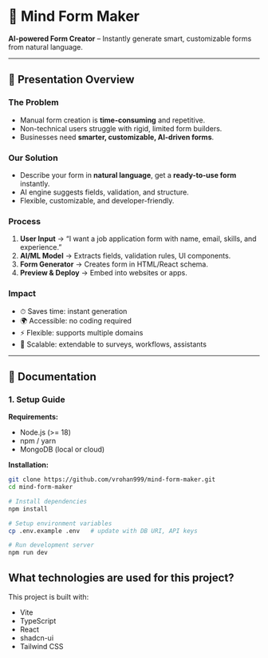 # 🧠 Mind Form Maker
**AI-powered Form Creator** – Instantly generate smart, customizable forms from natural language.

---

## 📑 Presentation Overview
### The Problem
- Manual form creation is **time-consuming** and repetitive.  
- Non-technical users struggle with rigid, limited form builders.  
- Businesses need **smarter, customizable, AI-driven forms**.  

### Our Solution
- Describe your form in **natural language**, get a **ready-to-use form** instantly.  
- AI engine suggests fields, validation, and structure.  
- Flexible, customizable, and developer-friendly.  

### Process
1. **User Input** → “I want a job application form with name, email, skills, and experience.”  
2. **AI/ML Model** → Extracts fields, validation rules, UI components.  
3. **Form Generator** → Creates form in HTML/React schema.  
4. **Preview & Deploy** → Embed into websites or apps.  

### Impact
- ⏱ Saves time: instant generation  
- 🌍 Accessible: no coding required  
- ⚡ Flexible: supports multiple domains  
- 🚀 Scalable: extendable to surveys, workflows, assistants  

---

## 📘 Documentation

### 1. Setup Guide
**Requirements:**
- Node.js (>= 18)  
- npm / yarn  
- MongoDB (local or cloud)  

**Installation:**
```bash
git clone https://github.com/vrohan999/mind-form-maker.git
cd mind-form-maker

# Install dependencies
npm install

# Setup environment variables
cp .env.example .env   # update with DB URI, API keys

# Run development server
npm run dev
```

## What technologies are used for this project?

This project is built with:

- Vite
- TypeScript
- React
- shadcn-ui
- Tailwind CSS
